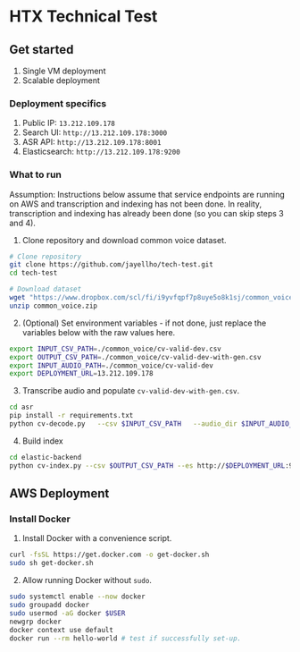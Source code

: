 # HTX Technical Test

## Get started
1. Single VM deployment
2. Scalable deployment


### Deployment specifics
1. Public IP: `13.212.109.178`
2. Search UI: `http://13.212.109.178:3000`
3. ASR API: `http://13.212.109.178:8001`
4. Elasticsearch: `http://13.212.109.178:9200`

### What to run
Assumption: Instructions below assume that service endpoints are running on AWS and transcription and indexing has not been done. In reality, transcription and indexing has already been done (so you can skip steps 3 and 4).

1. Clone repository and download common voice dataset.
```bash
# Clone repository
git clone https://github.com/jayellho/tech-test.git
cd tech-test

# Download dataset
wget "https://www.dropbox.com/scl/fi/i9yvfqpf7p8uye5o8k1sj/common_voice.zip?rlkey=lz3dtjuhekc3xw4jnoeoqy5yu&dl=1" -O common_voice.zip
unzip common_voice.zip
```

2. (Optional) Set environment variables - if not done, just replace the variables below with the raw values here.
```bash
export INPUT_CSV_PATH=./common_voice/cv-valid-dev.csv
export OUTPUT_CSV_PATH=./common_voice/cv-valid-dev-with-gen.csv
export INPUT_AUDIO_PATH=./common_voice/cv-valid-dev
export DEPLOYMENT_URL=13.212.109.178
```
   
3. Transcribe audio and populate `cv-valid-dev-with-gen.csv`.
```bash
cd asr
pip install -r requirements.txt
python cv-decode.py   --csv $INPUT_CSV_PATH   --audio_dir $INPUT_AUDIO_PATH   --api http://$DEPLOYMENT_URL$:8001/asr   --out_csv $OUTPUT_CSV_PATH
```
4. Build index
```bash
cd elastic-backend
python cv-index.py --csv $OUTPUT_CSV_PATH --es http://$DEPLOYMENT_URL:9200 --index cv-transcriptions
```

## AWS Deployment
### Install Docker
1. Install Docker with a convenience script.
```bash
curl -fsSL https://get.docker.com -o get-docker.sh
sudo sh get-docker.sh
```

2. Allow running Docker without `sudo`.
```bash
sudo systemctl enable --now docker
sudo groupadd docker
sudo usermod -aG docker $USER
newgrp docker
docker context use default
docker run --rm hello-world # test if successfully set-up.
```
